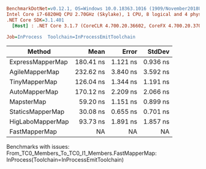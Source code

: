 ``` ini

BenchmarkDotNet=v0.12.1, OS=Windows 10.0.18363.1016 (1909/November2018Update/19H2)
Intel Core i7-6820HQ CPU 2.70GHz (Skylake), 1 CPU, 8 logical and 4 physical cores
.NET Core SDK=3.1.401
  [Host] : .NET Core 3.1.7 (CoreCLR 4.700.20.36602, CoreFX 4.700.20.37001), X64 RyuJIT

Job=InProcess  Toolchain=InProcessEmitToolchain  

```
|           Method |      Mean |    Error |   StdDev |
|----------------- |----------:|---------:|---------:|
| ExpressMapperMap | 180.41 ns | 1.121 ns | 0.936 ns |
|   AgileMapperMap | 232.62 ns | 3.840 ns | 3.592 ns |
|    TinyMapperMap | 126.04 ns | 1.344 ns | 1.191 ns |
|    AutoMapperMap | 170.12 ns | 2.209 ns | 2.066 ns |
|       MapsterMap |  59.20 ns | 1.151 ns | 0.899 ns |
|     StaticsMapperMap |  30.08 ns | 0.655 ns | 0.701 ns |
| HigLaboMapperMap |  93.73 ns | 1.891 ns | 1.857 ns |
|    FastMapperMap |        NA |       NA |       NA |

Benchmarks with issues:
  From_TC0_Members_To_TC0_I1_Members.FastMapperMap: InProcess(Toolchain=InProcessEmitToolchain)
